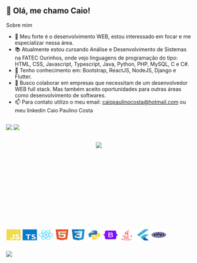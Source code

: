 ## 👋 Olá, me chamo Caio!

Sobre mim
- 👀 Meu forte é o desenvolvimento WEB, estou interessado em focar e me especializar nessa área.
- 📚 Atualmente estou cursando Análise e Desenvolvimento de Sistemas na FATEC Ourinhos, onde vejo linguagens de programação do tipo: HTML, CSS, Javascript, Typescript, Java, Python, PHP, MySQL, C e C#.
- 🧠 Tenho conhecimento em: Bootstrap, ReactJS, NodeJS, Django e Flutter.
- 🔎 Busco colaborar em empresas que necessitam de um desenvolvedor WEB full stack. Mas também aceito oportunidades para outras áreas como desenvolvimento de softwares.
- 📫 Para contato utilizo o meu email: caiopaulinocosta@hotmail.com ou meu linkedin Caio Paulino Costa

##

<div>
   <img height="220em" src="https://github-readme-stats.vercel.app/api?username=CaioPaulinoCosta&show_icons=true&theme=radical"/>
      <img height="220em" src="https://github-readme-stats.vercel.app/api/top-langs/?username=CaioPaulinoCosta&layout=compact&theme=radical"/>
</div>

##

<div style="display:flex; justify-content: center;">
      <img height="220em" src="https://github-readme-streak-stats.herokuapp.com/?user=CaioPaulinoCosta&theme=radical&hide_border=false"/>
</div>

<div style="display: inline_block"><br>
  <img align="center" alt="Js" height="30" width="40" src="https://raw.githubusercontent.com/devicons/devicon/master/icons/javascript/javascript-plain.svg">
  <img align="center" alt="Ts" height="30" width="40" src="https://raw.githubusercontent.com/devicons/devicon/master/icons/typescript/typescript-plain.svg">
  <img align="center" alt="React" height="30" width="40" src="https://raw.githubusercontent.com/devicons/devicon/master/icons/react/react-original.svg">
  <img align="center" alt="HTML" height="30" width="40" src="https://raw.githubusercontent.com/devicons/devicon/master/icons/html5/html5-original.svg">
  <img align="center" alt="CSS" height="30" width="40" src="https://raw.githubusercontent.com/devicons/devicon/master/icons/css3/css3-original.svg">
  <img align="center" alt="Python" height="30" width="40" src="https://raw.githubusercontent.com/devicons/devicon/master/icons/python/python-original.svg">
  <img align="center" alt="Bootstrap" height="30" width="40" src="https://raw.githubusercontent.com/devicons/devicon/6910f0503efdd315c8f9b858234310c06e04d9c0/icons/bootstrap/bootstrap-original.svg">
  <img align="center" alt="Java" height="30" width="40" src="https://raw.githubusercontent.com/devicons/devicon/6910f0503efdd315c8f9b858234310c06e04d9c0/icons/java/java-plain.svg">
  <img align="center" alt="Flutter" height="30" width="40" src="https://raw.githubusercontent.com/devicons/devicon/6910f0503efdd315c8f9b858234310c06e04d9c0/icons/flutter/flutter-original.svg">
  <img align="center" alt="Flutter" height="30" width="40" src="https://raw.githubusercontent.com/devicons/devicon/6910f0503efdd315c8f9b858234310c06e04d9c0/icons/php/php-original.svg">

</div>
  
  ##
 
<div> 
  <a href="https://www.linkedin.com/in/caio-paulino-costa-26b95925a" target="_blank"><img src="https://img.shields.io/badge/-LinkedIn-%230077B5?style=for-the-badge&logo=linkedin&logoColor=white" target="_blank"></a> 
  
</div>
